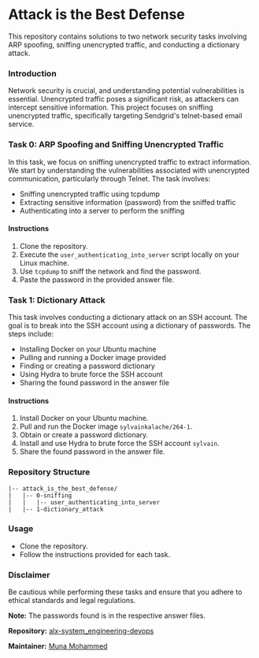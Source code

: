 # Attack is the Best Defense
This repository contains solutions to two network security tasks involving ARP spoofing, sniffing unencrypted traffic, and conducting a dictionary attack.

### Introduction
Network security is crucial, and understanding potential vulnerabilities is essential. Unencrypted traffic poses a significant risk, as attackers can intercept sensitive information. This project focuses on sniffing unencrypted traffic, specifically targeting Sendgrid's telnet-based email service.

### Task 0: ARP Spoofing and Sniffing Unencrypted Traffic

In this task, we focus on sniffing unencrypted traffic to extract information. We start by understanding the vulnerabilities associated with unencrypted communication, particularly through Telnet. The task involves:

- Sniffing unencrypted traffic using tcpdump
- Extracting sensitive information (password) from the sniffed traffic
- Authenticating into a server to perform the sniffing

#### Instructions
1. Clone the repository.
2. Execute the `user_authenticating_into_server` script locally on your Linux machine.
3. Use `tcpdump` to sniff the network and find the password.
4. Paste the password in the provided answer file.

### Task 1: Dictionary Attack

This task involves conducting a dictionary attack on an SSH account. The goal is to break into the SSH account using a dictionary of passwords. The steps include:

- Installing Docker on your Ubuntu machine
- Pulling and running a Docker image provided
- Finding or creating a password dictionary
- Using Hydra to brute force the SSH account
- Sharing the found password in the answer file

#### Instructions
1. Install Docker on your Ubuntu machine.
2. Pull and run the Docker image `sylvainkalache/264-1`.
3. Obtain or create a password dictionary.
4. Install and use Hydra to brute force the SSH account `sylvain`.
5. Share the found password in the answer file.

### Repository Structure

```
|-- attack_is_the_best_defense/
|   |-- 0-sniffing
|   |   |-- user_authenticating_into_server
|   |-- 1-dictionary_attack
```

### Usage

- Clone the repository.
- Follow the instructions provided for each task.

### Disclaimer

Be cautious while performing these tasks and ensure that you adhere to ethical standards and legal regulations.

**Note:** The passwords found is in the respective answer files.

**Repository:** [alx-system_engineering-devops](https://github.com/Muna-Saeed/alx-system_engineering-devops/attack_is_the_best_defense/)

**Maintainer:** [Muna Mohammed](mailto:munasaeed6367@gmail.com)
